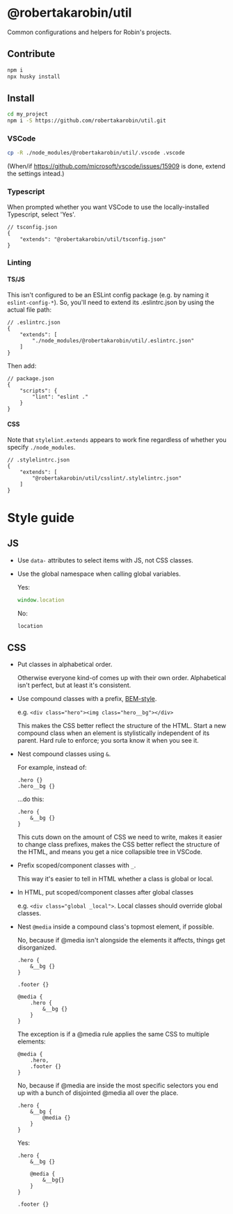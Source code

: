# @robertakarobin/util

Common configurations and helpers for Robin's projects.

## Contribute

```sh
npm i
npx husky install
```

## Install

```sh
cd my_project
npm i -S https://github.com/robertakarobin/util.git
```

### VSCode

```sh
cp -R ./node_modules/@robertakarobin/util/.vscode .vscode
```

(When/if https://github.com/microsoft/vscode/issues/15909 is done, extend the settings intead.)

### Typescript

When prompted whether you want VSCode to use the locally-installed Typescript, select 'Yes'.

```jsonc
// tsconfig.json
{
	"extends": "@robertakarobin/util/tsconfig.json"
}

```

### Linting

#### TS/JS

This isn't configured to be an ESLint config package (e.g. by naming it `eslint-config-*`). So, you'll need to extend its .eslintrc.json by using the actual file path:

```jsonc
// .eslintrc.json
{
	"extends": [
		"./node_modules/@robertakarobin/util/.eslintrc.json"
	]
}
```

Then add:

```jsonc
// package.json
{
	"scripts": {
		"lint": "eslint ."
	}
}
```

#### CSS

Note that `stylelint.extends` appears to work fine regardless of whether you specify `./node_modules`.

```jsonc
// .stylelintrc.json
{
	"extends": [
		"@robertakarobin/util/csslint/.stylelintrc.json"
	]
}
```

# Style guide

## JS

- Use `data-` attributes to select items with JS, not CSS classes.
- Use the global namespace when calling global variables.

    Yes:
    ```js
    window.location
    ```

    No:
    ```js
    location
    ```

## CSS

- Put classes in alphabetical order.

    Otherwise everyone kind-of comes up with their own order. Alphabetical isn't perfect, but at least it's consistent.

- Use compound classes with a prefix, [BEM-style](https://getbem.com/introduction/).

    e.g. `<div class="hero"><img class="hero__bg"></div>`

    This makes the CSS better reflect the structure of the HTML. Start a new compound class when an element is stylistically independent of its parent. Hard rule to enforce; you sorta know it when you see it.

- Nest compound classes using `&`.

    For example, instead of:
    ```
    .hero {}
    .hero__bg {}
    ```
    ...do this:
    ```
    .hero {
        &__bg {}
    }
    ```

    This cuts down on the amount of CSS we need to write, makes it easier to change class prefixes, makes the CSS better reflect the structure of the HTML, and means you get a nice collapsible tree in VSCode.

- Prefix scoped/component classes with `_`.

    This way it's easier to tell in HTML whether a class is global or local.

- In HTML, put scoped/component classes after global classes

    e.g. `<div class="global _local">`. Local classes should override global classes.

- Nest `@media` inside a compound class's topmost element, if possible.

    No, because if @media isn't alongside the elements it affects, things get disorganized.
    ```
    .hero {
        &__bg {}
    }

    .footer {}

    @media {
        .hero {
            &__bg {}
        }
    }
    ```

    The exception is if a @media rule applies the same CSS to multiple elements:
    ```
    @media {
        .hero,
        .footer {}
    }
    ```

    No, because if @media are inside the most specific selectors you end up with a bunch of disjointed @media all over the place.
    ```
    .hero {
        &__bg {
            @media {}
        }
    }
    ```

    Yes:
    ```
    .hero {
        &__bg {}

        @media {
            &__bg{}
        }
    }

    .footer {}
    ```

